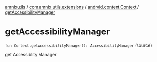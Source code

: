 [amnixutils](../../index.md) / [com.amnix.utils.extensions](../index.md) / [android.content.Context](index.md) / [getAccessibilityManager](./get-accessibility-manager.md)

# getAccessibilityManager

`fun Context.getAccessibilityManager(): AccessibilityManager` [(source)](https://github.com/AmniX/amnixUtils/tree/master/amnixutils/src/main/java/com/amnix/utils/extensions/ContextExtension.kt#L406)

get Accessiblity Manager

